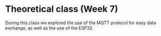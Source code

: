 # Theoretical class (Week 7)

During this class we explored the use of the MQTT protocol for easy data exchange, as well as the use of the ESP32.


